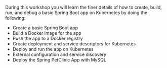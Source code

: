 During this workshop you will learn the finer details of how to create, build, run, and debug a basic Spring Boot app on
Kubernetes by doing the following:

*   Create a basic Spring Boot app
*   Build a Docker image for the app
*   Push the app to a Docker registry
*   Create deployment and service descriptors for Kubernetes
*   Deploy and run the app on Kubernetes
*   External configuration and service discovery
*   Deploy the Spring PetClinic App with MySQL
